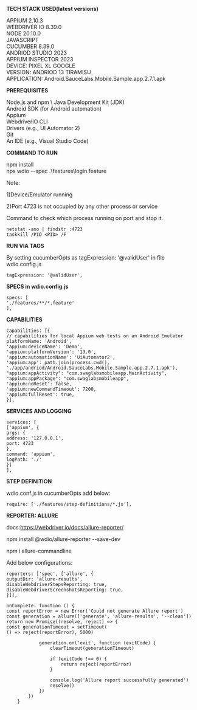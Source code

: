 **TECH STACK USED(latest versions)**

APPIUM 2.10.3  \
WEBDRIVER IO 8.39.0  \
NODE 20.10.0  \
JAVASCRIPT  \
CUCUMBER 8.39.0  \
ANDRIOD STUDIO 2023  \
APPIUM INSPECTOR 2023 \
DEVICE: PIXEL XL GOOGLE  \
VERSION: ANDRIOD 13 TIRAMISU  \
APPLICATION: Android.SauceLabs.Mobile.Sample.app.2.7.1.apk 



**PREREQUISITES**

Node.js and npm     \ 
Java Development Kit (JDK)     \
Android SDK (for Android automation)  \
Appium  \
WebdriverIO CLI  \
Drivers (e.g., UI Automator 2)  \
Git   \
An IDE (e.g., Visual Studio Code)


**COMMAND TO RUN**

npm install  \
npx wdio --spec .\features\login.feature

Note:  

1)Device/Emulator running  

2)Port 4723 is not occupied by any other process or service 

Command to check which process running on port and stop it. 

```
netstat -ano | findstr :4723 
taskkill /PID <PID> /F
```


**RUN VIA TAGS**

By setting cucumberOpts as tagExpression: '@validUser' in file wdio.config.js

```
tagExpression: '@validUser',

```

**SPECS in wdio.config.js**

```
specs: [
'./features/**/*.feature'
],
```

**CAPABILITIES**

```
capabilities: [{
// capabilities for local Appium web tests on an Android Emulator
platformName: 'Android',
'appium:deviceName': 'Demo',
'appium:platformVersion': '13.0',
'appium:automationName': 'UiAutomator2',
'appium:app': path.join(process.cwd(), './app/andriod/Android.SauceLabs.Mobile.Sample.app.2.7.1.apk'),
"appium:appActivity": "com.swaglabsmobileapp.MainActivity",
"appium:appPackage": "com.swaglabsmobileapp",
'appium:noReset': false,
'appium:newCommandTimeout': 7200,
'appium:fullReset': true,
}],
```

**SERVICES AND LOGGING**

```
services: [
['appium', {
args: {
address: '127.0.0.1',
port: 4723
},
command: 'appium',
logPath: './'
}]
],
```

**STEP DEFINITION**

wdio.conf.js in cucumberOpts add below:

```
require: ['./features/step-definitions/*.js'],

```

**REPORTER: ALLURE**

docs:https://webdriver.io/docs/allure-reporter/

npm install @wdio/allure-reporter --save-dev

npm i allure-commandline

Add below configurations:


```
reporters: ['spec', ['allure', {
outputDir: 'allure-results',
disableWebdriverStepsReporting: true,
disableWebdriverScreenshotsReporting: true,
}]],

onComplete: function () {
const reportError = new Error('Could not generate Allure report')
const generation = allure(['generate', 'allure-results', '--clean'])
return new Promise((resolve, reject) => {
const generationTimeout = setTimeout(
() => reject(reportError), 5000)

            generation.on('exit', function (exitCode) {
                clearTimeout(generationTimeout)

                if (exitCode !== 0) {
                    return reject(reportError)
                }

                console.log('Allure report successfully generated')
                resolve()
            })
        })
    }
```
